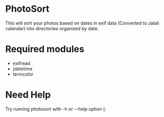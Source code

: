 # PhotoSort
This will sort your photos based on dates in exif data (Converted to Jalali calendar) into directories organized by date.
# Required modules
- exifread
- jdatetime
- termcolor
# Need Help
Try running photosort with -h or --help option (:
